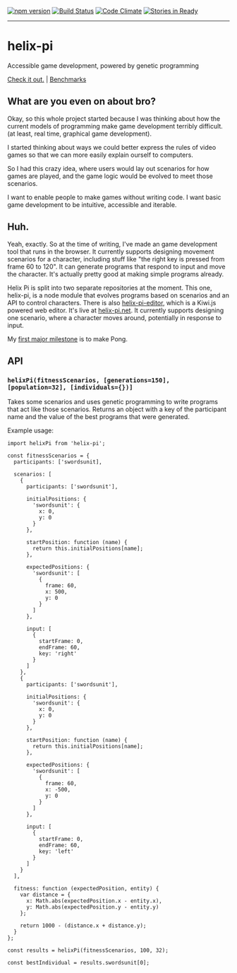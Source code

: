 [![npm version](https://badge.fury.io/js/helix-pi.svg)](http://badge.fury.io/js/helix-pi)
[![Build Status](https://travis-ci.org/helix-pi/helix-pi.svg?branch=master)](https://travis-ci.org/helix-pi/helix-pi)
[![Code Climate](https://codeclimate.com/github/Widdershin/helix-pi/badges/gpa.svg)](https://codeclimate.com/github/Widdershin/helix-pi)
[![Stories in Ready](https://badge.waffle.io/Widdershin/helix-pi.png?label=ready&title=Ready)](https://waffle.io/Widdershin/helix-pi)

* * *

# helix-pi
Accessible game development, powered by genetic programming

[Check it out.](http://www.helix-pi.net) | [Benchmarks](http://graphs.helix-pi.net/)

What are you even on about bro?
---

Okay, so this whole project started because I was thinking about how the current models of programming make game development terribly difficult. (at least, real time, graphical game development).

I started thinking about ways we could better express the rules of video games so that we can more easily explain ourself to computers.

So I had this crazy idea, where users would lay out scenarios for how games are played, and the game logic would be evolved to meet those scenarios.

I want to enable people to make games without writing code. I want basic game development to be intuitive, accessible and iterable.

Huh.
---

Yeah, exactly. So at the time of writing, I've made an game development tool that runs in the browser. It currently supports designing movement scenarios for a character, including stuff like "the right key is pressed from frame 60 to 120". It can generate programs that respond to input and move the character. It's actually pretty good at making simple programs already.

Helix Pi is split into two separate repositories at the moment. This one, helix-pi, is a node module that evolves programs based on scenarios and an API to control characters. There is also [helix-pi-editor](Widdershin/helix-pi-editor), which is a Kiwi.js powered web editor. It's live at [helix-pi.net](http://helix-pi.net). It currently supports designing one scenario, where a character moves around, potentially in response to input.

My [first major milestone](https://github.com/Widdershin/helix-pi/milestones/Pong) is to make Pong.

API
---

### `helixPi(fitnessScenarios, [generations=150], [population=32], [individuals={})]`

Takes some scenarios and uses genetic programming to write programs that act like those scenarios. Returns an object with a key of the participant name and the value of the best programs that were generated.

Example usage:

```
import helixPi from 'helix-pi';

const fitnessScenarios = {
  participants: ['swordsunit],

  scenarios: [
    {
      participants: ['swordsunit'],

      initialPositions: {
        'swordsunit': {
          x: 0,
          y: 0
        }
      },

      startPosition: function (name) {
        return this.initialPositions[name];
      },

      expectedPositions: {
        'swordsunit': [
          {
            frame: 60,
            x: 500,
            y: 0
          }
        ]
      },

      input: [
        {
          startFrame: 0,
          endFrame: 60,
          key: 'right'
        }
      ]
    },
    {
      participants: ['swordsunit'],

      initialPositions: {
        'swordsunit': {
          x: 0,
          y: 0
        }
      },

      startPosition: function (name) {
        return this.initialPositions[name];
      },

      expectedPositions: {
        'swordsunit': [
          {
            frame: 60,
            x: -500,
            y: 0
          }
        ]
      },

      input: [
        {
          startFrame: 0,
          endFrame: 60,
          key: 'left'
        }
      ]
    }
  ],

  fitness: function (expectedPosition, entity) {
    var distance = {
      x: Math.abs(expectedPosition.x - entity.x),
      y: Math.abs(expectedPosition.y - entity.y)
    };

    return 1000 - (distance.x + distance.y);
  }
};

const results = helixPi(fitnessScenarios, 100, 32);

const bestIndividual = results.swordsunit[0];

```
